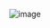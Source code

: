 ![image](https://user-images.githubusercontent.com/53600191/156997576-73de430a-ed79-4465-bf59-7fe6cf8e1ac0.png)
